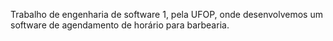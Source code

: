 Trabalho de engenharia de software 1, pela UFOP, onde desenvolvemos um software de agendamento de horário para barbearia.
